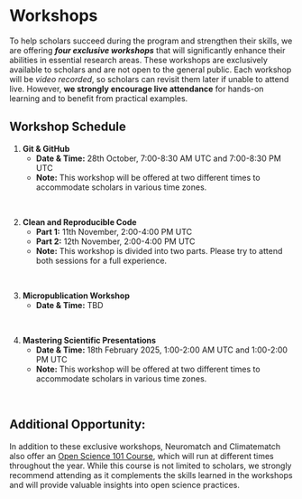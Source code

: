 # Workshops 

To help scholars succeed during the program and strengthen their skills, we are offering ***four exclusive workshops*** that will significantly enhance their abilities in essential research areas. These workshops are exclusively available to scholars and are not open to the general public. Each workshop will be *video recorded*, so scholars can revisit them later if unable to attend live. However, **we strongly encourage live attendance** for hands-on learning and to benefit from practical examples.

## **Workshop Schedule**

1. **Git & GitHub**
   - **Date & Time:** 28th October, 7:00-8:30 AM UTC and 7:00-8:30 PM UTC
   - **Note:** This workshop will be offered at two different times to accommodate scholars in various time zones.
<br>

2. **Clean and Reproducible Code**
   - **Part 1:** 11th November, 2:00-4:00 PM UTC  
   - **Part 2:** 12th November, 2:00-4:00 PM UTC
   - **Note:** This workshop is divided into two parts. Please try to attend both sessions for a full experience.
<br>

3. **Micropublication Workshop**
   - **Date & Time:** TBD
<br>

4. **Mastering Scientific Presentations**
   - **Date & Time:** 18th February 2025, 1:00-2:00 AM UTC and 1:00-2:00 PM UTC
    - **Note:** This workshop will be offered at two different times to accommodate scholars in various time zones.
<br>

## Additional Opportunity:
In addition to these exclusive workshops, Neuromatch and Climatematch also offer an [Open Science 101 Course](https://neuromatch.io/open-science-101-course/), which will run at different times throughout the year. While this course is not limited to scholars, we strongly recommend attending as it complements the skills learned in the workshops and will provide valuable insights into open science practices.

